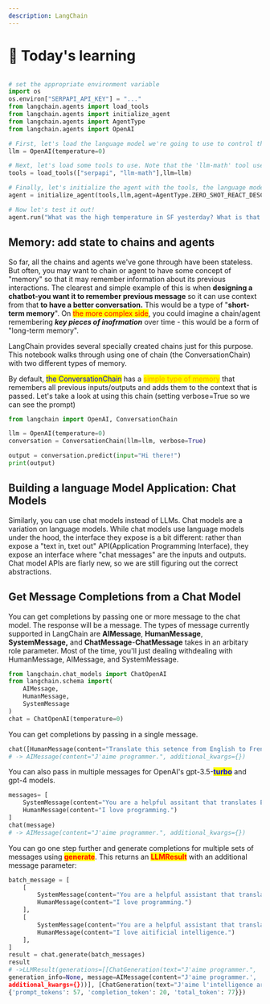 ```yaml
---
description: LangChain
---
```


# 🐷 Today's learning

```python

# set the appropriate environment variable
import os
os.environ["SERPAPI_API_KEY"] = "..."
from langchain.agents import load_tools
from langchain.agents import initialize_agent
from langchain.agents import AgentType
from langchain.agents import OpenAI

# First, let's load the language model we're going to use to control the agent.
llm = OpenAI(temperature=0)

# Next, let's load some tools to use. Note that the 'llm-math' tool uses an LLM, so we need to pass that in.
tools = load_tools(["serpapi", "llm-math"],llm=llm)

# Finally, let's initialize the agent with the tools, the language model, and the type of agent we want to use.
agent = initialize_agent(tools,llm,agent=AgentType.ZERO_SHOT_REACT_DESCRIPTION, verbose=True)

# Now let's test it out!
agent.run("What was the high temperature in SF yesterday? What is that number raised to the .023 power?")
```

## Memory: add state to chains and agents

So far, all the chains and agents we've gone through have been stateless. But often, you may want to chain or agent to have some concept of "memory" so that it may remember information about its previous interactions. The clearest and simple example of this is when **designing a chatbot-you want it to remember previous message** so it can use context from that **to have a better conversation.** This would be a type of "**short-term memory**". On <mark style="color:red;">the more complex side</mark>, you could imagine a chain/agent remembering _**key pieces of inofrmation**_ over time - this would be a form of "long-term memory".&#x20;

LangChain provides several specially created chains just for this purpose. This notebook walks through using one of chain (the ConversationChain) with two different types of memory.

By default, <mark style="color:blue;">the ConversationChain</mark> has a <mark style="color:orange;">simple type of memory</mark> that remembers all previous inputs/outputs and adds them to the context that is passed. Let's take a look at using this chain (setting verbose=True so we can see the prompt)

```python
from langchain import OpenAI, ConversationChain

llm = OpenAI(temperature=0)
conversation = ConversationChain(llm=llm, verbose=True)

output = conversation.predict(input="Hi there!")
print(output)
```

## Building a language Model Application: Chat Models

Similarly, you can use chat models instead of LLMs. Chat models are a variation on language models. While chat models use language models under the hood, the interface they expose is a bit different: rather than expose a "text in, txet out" API(Application Programming Interface), they expose an interface where "chat messages" are the inputs and outputs. Chat model APIs are fiarly new, so we are still figuring out the correct abstractions.

## Get Message Completions from a Chat Model

You can get completions by passing one or more message to the chat model. The response will be a message. The types of message currently supported in LangChain are **AIMessage**, **HumanMessage**, **SystemMessage,** and **ChatMessage**-**ChatMessage** takes in an arbitary role parameter. Most of the time, you'll just dealing withdealing with HumanMessage, AIMessage, and SystemMessage.

```python
from langchain.chat_models import ChatOpenAI
from langchain.schema import(
    AIMessage,
    HumanMessage,
    SystemMessage
)
chat = ChatOpenAI(temperature=0)
```

You can get completions by passing in a single message.

```python
chat([HumanMessage(content="Translate this setence from English to French. I love programming.")])
# -> AIMessage(content="J'aime programmer.", additional_kwargs={})
```

You can also pass in multiple messages for OpenAI's gpt-3.5-<mark style="color:blue;">**turbo**</mark> and gpt-4 models.

```python
messages= [
    SystemMessage(content="You are a helpful assitant that translates English to French."),
    HumanMessage(content="I love programming.")
]
chat(message)
# -> AIMessage(content="J'aime programmer.", additional_kwargs={})
```

You can go one step further and generate completions for multiple sets of messages using <mark style="color:red;">**generate**</mark>. This returns an <mark style="color:red;">**LLMResult**</mark> with an additional message parameter:

```python
batch_message = [
    [
        SystemMessage(content="You are a helpful assistant that translates English to French."),
        HumanMessage(content="I love programming.")
    ],
    [
        SystemMessage(content="You are a helpful assistant that translates English to French."),
        HumanMessage(content="I love aitificial intelligence.")
    ],
]
result = chat.generate(batch_messages)
result
# ->LLMResult(generations=[[ChatGeneration(text="J'aime programmer.",
generation_info=None, message=AIMessage(content="J'aime programmer.',
additional_kwargs={}))], [ChatGeneration(text="J'aime l'intelligence artificielle.", generation_info=None, message=AIMessage(content="J'aime l'intelligence artificielle.", additional_kwargs={}))]], llm_output={'token_usage':
{'prompt_tokens': 57, 'completion_token': 20, 'total_token': 77}})
```



